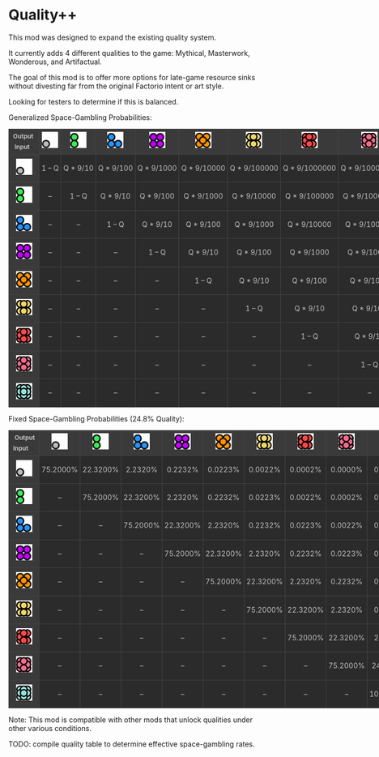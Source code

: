 # Quality++

This mod was designed to expand the existing quality system. 

It currently adds 4 different qualities to the game: Mythical, Masterwork, Wonderous, and Artifactual. 

The goal of this mod is to offer more options for late-game resource sinks without divesting far from the original Factorio intent or art style. 

Looking for testers to determine if this is balanced. 

Generalized Space-Gambling Probabilities:

<table class="wikitable" style="
    border-collapse: collapse;
    text-align: center;
    background-color: #2b2b2b;
    color: #c1c1c1;
    line-height: 1.6;
    table-layout:fixed;width:1150px;
    align-items: center;
    justify-contents: center;
">
  <thead>
    <tr>
      <!-- top-left corner with diagonal and labels -->
      <th style="
          width: auto;
          background: linear-gradient(
            to top right,
            #3a3a3a 49%,
            #2b2b2b 50%,
            #3a3a3a 51%
          );
          border: 1px solid #444444;
          vertical-align: middle;
          align-items: center;
          justify-contents: center;
          position: relative;
        ">
        <div style="margin-right:0.25em; text-align:right; font-size:0.85em; padding:1px;">Output </div>
        <div style="margin-left:0.25em; text-align:left;  font-size:0.85em; padding:1px;"> Input</div>
      </th>
      <th style="border:1px solid #444444; background-color:#3a3a3a; padding:1px; vertical-align: middle; text-align: center;">
        <img src="./graphics/std-qualities/normal.png" width="32" height="32" alt="Normal" />
      </th>
      <th style="border:1px solid #444444; background-color:#3a3a3a; padding:1px; vertical-align: middle; text-align: center;">
        <img src="./graphics/std-qualities/uncommon.png" width="32" height="32" alt="Uncommon" />
      </th>
      <th style="border:1px solid #444444; background-color:#3a3a3a; padding:1px; vertical-align: middle; text-align: center;">
        <img src="./graphics/std-qualities/rare.png" width="32" height="32" alt="Rare" />
      </th>
      <th style="border:1px solid #444444; background-color:#3a3a3a; padding:1px; vertical-align: middle; text-align: center;">
        <img src="./graphics/std-qualities/epic.png" width="32" height="32" alt="Epic" />
      </th>
      <th style="border:1px solid #444444; background-color:#3a3a3a; padding:1px; vertical-align: middle; text-align: center;">
        <img src="./graphics/std-qualities/legendary.png" width="32" height="32" alt="Legendary" />
      </th>
      <th style="border:1px solid #444444; background-color:#3a3a3a; padding:1px; vertical-align: middle; text-align: center;">
        <img src="./graphics/icons/quality-mythical.png" width="32" height="32" alt="Mythical" />
      </th>
      <th style="border:1px solid #444444; background-color:#3a3a3a; padding:1px; vertical-align: middle; text-align: center;">
        <img src="./graphics/icons/quality-masterwork.png" width="32" height="32" alt="Masterwork" />
      </th>
      <th style="border:1px solid #444444; background-color:#3a3a3a; padding:1px; vertical-align: middle; text-align: center;">
        <img src="./graphics/icons/quality-wonderous.png" width="32" height="32" alt="Wonderous" />
      </th>
      <th style="border:1px solid #444444; background-color:#3a3a3a; padding:1px; vertical-align: middle; text-align: center;">
        <img src="./graphics/icons/quality-artifactual.png" width="32" height="32" alt="Artifactual" />
      </th>
    </tr>
  </thead>
  <tbody>    <tr>
      <th style="border:1px solid #444444; background-color:#3a3a3a; padding:8px; vertical-align: middle; text-align: center;">
        <img src="./graphics/std-qualities/normal.png" width="32" height="32" alt="Normal"  />
      </th>
        <td style="border:1px solid #444444; padding:4px;">1 – Q</td>
        <td style="border:1px solid #444444; padding:4px;">Q * 9/10</td>
        <td style="border:1px solid #444444; padding:4px;">Q * 9/100</td>
        <td style="border:1px solid #444444; padding:4px;">Q * 9/1000</td>
        <td style="border:1px solid #444444; padding:4px;">Q * 9/10000</td>
        <td style="border:1px solid #444444; padding:4px;">Q * 9/100000</td>
        <td style="border:1px solid #444444; padding:4px;">Q * 9/1000000</td>
        <td style="border:1px solid #444444; padding:4px;">Q * 9/10000000</td>
        <td style="border:1px solid #444444; padding:4px;">Q * 1/10000000</td>    </tr>    <tr>
      <th style="border:1px solid #444444; background-color:#3a3a3a; padding:8px; vertical-align: middle; text-align: center;">
        <img src="./graphics/std-qualities/uncommon.png" width="32" height="32" alt="Uncommon"  />
      </th>
        <td style="border:1px solid #444444; padding:4px;">–</td>
        <td style="border:1px solid #444444; padding:4px;">1 – Q</td>
        <td style="border:1px solid #444444; padding:4px;">Q * 9/10</td>
        <td style="border:1px solid #444444; padding:4px;">Q * 9/100</td>
        <td style="border:1px solid #444444; padding:4px;">Q * 9/1000</td>
        <td style="border:1px solid #444444; padding:4px;">Q * 9/10000</td>
        <td style="border:1px solid #444444; padding:4px;">Q * 9/100000</td>
        <td style="border:1px solid #444444; padding:4px;">Q * 9/1000000</td>
        <td style="border:1px solid #444444; padding:4px;">Q * 1/1000000</td>    </tr>    <tr>
      <th style="border:1px solid #444444; background-color:#3a3a3a; padding:8px; vertical-align: middle; text-align: center;">
        <img src="./graphics/std-qualities/rare.png" width="32" height="32" alt="Rare"  />
      </th>
        <td style="border:1px solid #444444; padding:4px;">–</td>
        <td style="border:1px solid #444444; padding:4px;">–</td>
        <td style="border:1px solid #444444; padding:4px;">1 – Q</td>
        <td style="border:1px solid #444444; padding:4px;">Q * 9/10</td>
        <td style="border:1px solid #444444; padding:4px;">Q * 9/100</td>
        <td style="border:1px solid #444444; padding:4px;">Q * 9/1000</td>
        <td style="border:1px solid #444444; padding:4px;">Q * 9/10000</td>
        <td style="border:1px solid #444444; padding:4px;">Q * 9/100000</td>
        <td style="border:1px solid #444444; padding:4px;">Q * 1/100000</td>    </tr>    <tr>
      <th style="border:1px solid #444444; background-color:#3a3a3a; padding:8px; vertical-align: middle; text-align: center;">
        <img src="./graphics/std-qualities/epic.png" width="32" height="32" alt="Epic"  />
      </th>
        <td style="border:1px solid #444444; padding:4px;">–</td>
        <td style="border:1px solid #444444; padding:4px;">–</td>
        <td style="border:1px solid #444444; padding:4px;">–</td>
        <td style="border:1px solid #444444; padding:4px;">1 – Q</td>
        <td style="border:1px solid #444444; padding:4px;">Q * 9/10</td>
        <td style="border:1px solid #444444; padding:4px;">Q * 9/100</td>
        <td style="border:1px solid #444444; padding:4px;">Q * 9/1000</td>
        <td style="border:1px solid #444444; padding:4px;">Q * 9/10000</td>
        <td style="border:1px solid #444444; padding:4px;">Q * 1/10000</td>    </tr>    <tr>
      <th style="border:1px solid #444444; background-color:#3a3a3a; padding:8px; vertical-align: middle; text-align: center;">
        <img src="./graphics/std-qualities/legendary.png" width="32" height="32" alt="Legendary"  />
      </th>
        <td style="border:1px solid #444444; padding:4px;">–</td>
        <td style="border:1px solid #444444; padding:4px;">–</td>
        <td style="border:1px solid #444444; padding:4px;">–</td>
        <td style="border:1px solid #444444; padding:4px;">–</td>
        <td style="border:1px solid #444444; padding:4px;">1 – Q</td>
        <td style="border:1px solid #444444; padding:4px;">Q * 9/10</td>
        <td style="border:1px solid #444444; padding:4px;">Q * 9/100</td>
        <td style="border:1px solid #444444; padding:4px;">Q * 9/1000</td>
        <td style="border:1px solid #444444; padding:4px;">Q * 1/1000</td>    </tr>    <tr>
      <th style="border:1px solid #444444; background-color:#3a3a3a; padding:8px; vertical-align: middle; text-align: center;">
        <img src="./graphics/icons/quality-mythical.png" width="32" height="32" alt="Mythical"  />
      </th>
        <td style="border:1px solid #444444; padding:4px;">–</td>
        <td style="border:1px solid #444444; padding:4px;">–</td>
        <td style="border:1px solid #444444; padding:4px;">–</td>
        <td style="border:1px solid #444444; padding:4px;">–</td>
        <td style="border:1px solid #444444; padding:4px;">–</td>
        <td style="border:1px solid #444444; padding:4px;">1 – Q</td>
        <td style="border:1px solid #444444; padding:4px;">Q * 9/10</td>
        <td style="border:1px solid #444444; padding:4px;">Q * 9/100</td>
        <td style="border:1px solid #444444; padding:4px;">Q * 1/100</td>    </tr>    <tr>
      <th style="border:1px solid #444444; background-color:#3a3a3a; padding:8px; vertical-align: middle; text-align: center;">
        <img src="./graphics/icons/quality-masterwork.png" width="32" height="32" alt="Masterwork"  />
      </th>
        <td style="border:1px solid #444444; padding:4px;">–</td>
        <td style="border:1px solid #444444; padding:4px;">–</td>
        <td style="border:1px solid #444444; padding:4px;">–</td>
        <td style="border:1px solid #444444; padding:4px;">–</td>
        <td style="border:1px solid #444444; padding:4px;">–</td>
        <td style="border:1px solid #444444; padding:4px;">–</td>
        <td style="border:1px solid #444444; padding:4px;">1 – Q</td>
        <td style="border:1px solid #444444; padding:4px;">Q * 9/10</td>
        <td style="border:1px solid #444444; padding:4px;">Q * 1/10</td>    </tr>    <tr>
      <th style="border:1px solid #444444; background-color:#3a3a3a; padding:8px; vertical-align: middle; text-align: center;">
        <img src="./graphics/icons/quality-wonderous.png" width="32" height="32" alt="Wonderous"  />
      </th>
        <td style="border:1px solid #444444; padding:4px;">–</td>
        <td style="border:1px solid #444444; padding:4px;">–</td>
        <td style="border:1px solid #444444; padding:4px;">–</td>
        <td style="border:1px solid #444444; padding:4px;">–</td>
        <td style="border:1px solid #444444; padding:4px;">–</td>
        <td style="border:1px solid #444444; padding:4px;">–</td>
        <td style="border:1px solid #444444; padding:4px;">–</td>
        <td style="border:1px solid #444444; padding:4px;">1 – Q</td>
        <td style="border:1px solid #444444; padding:4px;">Q</td>    </tr>    <tr>
      <th style="border:1px solid #444444; background-color:#3a3a3a; padding:8px; vertical-align: middle; text-align: center;">
        <img src="./graphics/icons/quality-artifactual.png" width="32" height="32" alt="Artifactual"  />
      </th>
        <td style="border:1px solid #444444; padding:4px;">–</td>
        <td style="border:1px solid #444444; padding:4px;">–</td>
        <td style="border:1px solid #444444; padding:4px;">–</td>
        <td style="border:1px solid #444444; padding:4px;">–</td>
        <td style="border:1px solid #444444; padding:4px;">–</td>
        <td style="border:1px solid #444444; padding:4px;">–</td>
        <td style="border:1px solid #444444; padding:4px;">–</td>
        <td style="border:1px solid #444444; padding:4px;">–</td>
        <td style="border:1px solid #444444; padding:4px;">1</td>    </tr>
  </tbody>
</table>    </tr>    </tr>

Fixed Space-Gambling Probabilities (24.8% Quality):

<table class="wikitable" style="
    border-collapse: collapse;
    text-align: center;
    background-color: #2b2b2b;
    color: #c1c1c1;
    line-height: 1.6;
    table-layout:fixed;width:1150px;
    align-items: center;
    justify-contents: center;
">
  <thead>
    <tr>
      <!-- top-left corner with diagonal and labels -->
      <th style="
          width: auto;
          background: linear-gradient(
            to top right,
            #3a3a3a 49%,
            #2b2b2b 50%,
            #3a3a3a 51%
          );
          border: 1px solid #444444;
          vertical-align: middle;
          position: relative;
          align-items: center;
          justify-contents: center;
        ">
        <div style="margin-left:0.25em; text-align:right; font-size:0.85em; padding:1px;">Output </div>
        <div style="margin-right:0.25em; text-align:left;  font-size:0.85em; padding:1px;"> Input</div>
      </th>
      <th style="border:1px solid #444444; background-color:#3a3a3a; padding:1px; vertical-align: middle; text-align: center;">
        <img src="./graphics/std-qualities/normal.png" width="32" height="32" alt="Normal" />
      </th>
      <th style="border:1px solid #444444; background-color:#3a3a3a; padding:1px; vertical-align: middle; text-align: center;">
        <img src="./graphics/std-qualities/uncommon.png" width="32" height="32" alt="Uncommon" />
      </th>
      <th style="border:1px solid #444444; background-color:#3a3a3a; padding:1px; vertical-align: middle; text-align: center;">
        <img src="./graphics/std-qualities/rare.png" width="32" height="32" alt="Rare" />
      </th>
      <th style="border:1px solid #444444; background-color:#3a3a3a; padding:1px; vertical-align: middle; text-align: center;">
        <img src="./graphics/std-qualities/epic.png" width="32" height="32" alt="Epic" />
      </th>
      <th style="border:1px solid #444444; background-color:#3a3a3a; padding:1px; vertical-align: middle; text-align: center;">
        <img src="./graphics/std-qualities/legendary.png" width="32" height="32" alt="Legendary" />
      </th>
      <th style="border:1px solid #444444; background-color:#3a3a3a; padding:1px; vertical-align: middle; text-align: center;">
        <img src="./graphics/icons/quality-mythical.png" width="32" height="32" alt="Mythical" />
      </th>
      <th style="border:1px solid #444444; background-color:#3a3a3a; padding:1px; vertical-align: middle; text-align: center;">
        <img src="./graphics/icons/quality-masterwork.png" width="32" height="32" alt="Masterwork" />
      </th>
      <th style="border:1px solid #444444; background-color:#3a3a3a; padding:1px; vertical-align: middle; text-align: center;">
        <img src="./graphics/icons/quality-wonderous.png" width="32" height="32" alt="Wonderous" />
      </th>
      <th style="border:1px solid #444444; background-color:#3a3a3a; padding:1px; vertical-align: middle; text-align: center;">
        <img src="./graphics/icons/quality-artifactual.png" width="32" height="32" alt="Artifactual" />
      </th>
    </tr>
  </thead>
  <tbody>    <tr>
      <th style="border:1px solid #444444; background-color:#3a3a3a; padding:8px; vertical-align: middle; text-align: center;">
        <img src="./graphics/std-qualities/normal.png" width="32" height="32" alt="Normal" />
      </th>
      <td style="border:1px solid #444444; padding:4px;">75.2000%</td>
      <td style="border:1px solid #444444; padding:4px;">22.3200%</td>
      <td style="border:1px solid #444444; padding:4px;">2.2320%</td>
      <td style="border:1px solid #444444; padding:4px;">0.2232%</td>
      <td style="border:1px solid #444444; padding:4px;">0.0223%</td>
      <td style="border:1px solid #444444; padding:4px;">0.0022%</td>
      <td style="border:1px solid #444444; padding:4px;">0.0002%</td>
      <td style="border:1px solid #444444; padding:4px;">0.0000%</td>
      <td style="border:1px solid #444444; padding:4px;">0.0000%</td>    </tr>    <tr>
      <th style="border:1px solid #444444; background-color:#3a3a3a; padding:8px; vertical-align: middle; text-align: center;">
        <img src="./graphics/std-qualities/uncommon.png" width="32" height="32" alt="Uncommon" />
      </th>
      <td style="border:1px solid #444444; padding:4px;">–</td>
      <td style="border:1px solid #444444; padding:4px;">75.2000%</td>
      <td style="border:1px solid #444444; padding:4px;">22.3200%</td>
      <td style="border:1px solid #444444; padding:4px;">2.2320%</td>
      <td style="border:1px solid #444444; padding:4px;">0.2232%</td>
      <td style="border:1px solid #444444; padding:4px;">0.0223%</td>
      <td style="border:1px solid #444444; padding:4px;">0.0022%</td>
      <td style="border:1px solid #444444; padding:4px;">0.0002%</td>
      <td style="border:1px solid #444444; padding:4px;">0.0000%</td>    </tr>    <tr>
      <th style="border:1px solid #444444; background-color:#3a3a3a; padding:8px; vertical-align: middle; text-align: center;">
        <img src="./graphics/std-qualities/rare.png" width="32" height="32" alt="Rare" />
      </th>
      <td style="border:1px solid #444444; padding:4px;">–</td>
      <td style="border:1px solid #444444; padding:4px;">–</td>
      <td style="border:1px solid #444444; padding:4px;">75.2000%</td>
      <td style="border:1px solid #444444; padding:4px;">22.3200%</td>
      <td style="border:1px solid #444444; padding:4px;">2.2320%</td>
      <td style="border:1px solid #444444; padding:4px;">0.2232%</td>
      <td style="border:1px solid #444444; padding:4px;">0.0223%</td>
      <td style="border:1px solid #444444; padding:4px;">0.0022%</td>
      <td style="border:1px solid #444444; padding:4px;">0.0002%</td>    </tr>    <tr>
      <th style="border:1px solid #444444; background-color:#3a3a3a; padding:8px; vertical-align: middle; text-align: center;">
        <img src="./graphics/std-qualities/epic.png" width="32" height="32" alt="Epic" />
      </th>
      <td style="border:1px solid #444444; padding:4px;">–</td>
      <td style="border:1px solid #444444; padding:4px;">–</td>
      <td style="border:1px solid #444444; padding:4px;">–</td>
      <td style="border:1px solid #444444; padding:4px;">75.2000%</td>
      <td style="border:1px solid #444444; padding:4px;">22.3200%</td>
      <td style="border:1px solid #444444; padding:4px;">2.2320%</td>
      <td style="border:1px solid #444444; padding:4px;">0.2232%</td>
      <td style="border:1px solid #444444; padding:4px;">0.0223%</td>
      <td style="border:1px solid #444444; padding:4px;">0.0025%</td>    </tr>    <tr>
      <th style="border:1px solid #444444; background-color:#3a3a3a; padding:8px; vertical-align: middle; text-align: center;">
        <img src="./graphics/std-qualities/legendary.png" width="32" height="32" alt="Legendary" />
      </th>
      <td style="border:1px solid #444444; padding:4px;">–</td>
      <td style="border:1px solid #444444; padding:4px;">–</td>
      <td style="border:1px solid #444444; padding:4px;">–</td>
      <td style="border:1px solid #444444; padding:4px;">–</td>
      <td style="border:1px solid #444444; padding:4px;">75.2000%</td>
      <td style="border:1px solid #444444; padding:4px;">22.3200%</td>
      <td style="border:1px solid #444444; padding:4px;">2.2320%</td>
      <td style="border:1px solid #444444; padding:4px;">0.2232%</td>
      <td style="border:1px solid #444444; padding:4px;">0.0248%</td>    </tr>    <tr>
      <th style="border:1px solid #444444; background-color:#3a3a3a; padding:8px; vertical-align: middle; text-align: center;">
        <img src="./graphics/icons/quality-mythical.png" width="32" height="32" alt="Mythical" />
      </th>
      <td style="border:1px solid #444444; padding:4px;">–</td>
      <td style="border:1px solid #444444; padding:4px;">–</td>
      <td style="border:1px solid #444444; padding:4px;">–</td>
      <td style="border:1px solid #444444; padding:4px;">–</td>
      <td style="border:1px solid #444444; padding:4px;">–</td>
      <td style="border:1px solid #444444; padding:4px;">75.2000%</td>
      <td style="border:1px solid #444444; padding:4px;">22.3200%</td>
      <td style="border:1px solid #444444; padding:4px;">2.2320%</td>
      <td style="border:1px solid #444444; padding:4px;">0.2480%</td>    </tr>    <tr>
      <th style="border:1px solid #444444; background-color:#3a3a3a; padding:8px; vertical-align: middle; text-align: center;">
        <img src="./graphics/icons/quality-masterwork.png" width="32" height="32" alt="Masterwork" />
      </th>
      <td style="border:1px solid #444444; padding:4px;">–</td>
      <td style="border:1px solid #444444; padding:4px;">–</td>
      <td style="border:1px solid #444444; padding:4px;">–</td>
      <td style="border:1px solid #444444; padding:4px;">–</td>
      <td style="border:1px solid #444444; padding:4px;">–</td>
      <td style="border:1px solid #444444; padding:4px;">–</td>
      <td style="border:1px solid #444444; padding:4px;">75.2000%</td>
      <td style="border:1px solid #444444; padding:4px;">22.3200%</td>
      <td style="border:1px solid #444444; padding:4px;">2.4800%</td>    </tr>    <tr>
      <th style="border:1px solid #444444; background-color:#3a3a3a; padding:8px; vertical-align: middle; text-align: center;">
        <img src="./graphics/icons/quality-wonderous.png" width="32" height="32" alt="Wonderous" />
      </th>
      <td style="border:1px solid #444444; padding:4px;">–</td>
      <td style="border:1px solid #444444; padding:4px;">–</td>
      <td style="border:1px solid #444444; padding:4px;">–</td>
      <td style="border:1px solid #444444; padding:4px;">–</td>
      <td style="border:1px solid #444444; padding:4px;">–</td>
      <td style="border:1px solid #444444; padding:4px;">–</td>
      <td style="border:1px solid #444444; padding:4px;">–</td>
      <td style="border:1px solid #444444; padding:4px;">75.2000%</td>
      <td style="border:1px solid #444444; padding:4px;">24.8000%</td>    </tr>    <tr>
      <th style="border:1px solid #444444; background-color:#3a3a3a; padding:8px; vertical-align: middle; text-align: center;">
        <img src="./graphics/icons/quality-artifactual.png" width="32" height="32" alt="Artifactual" />
      </th>
      <td style="border:1px solid #444444; padding:4px;">–</td>
      <td style="border:1px solid #444444; padding:4px;">–</td>
      <td style="border:1px solid #444444; padding:4px;">–</td>
      <td style="border:1px solid #444444; padding:4px;">–</td>
      <td style="border:1px solid #444444; padding:4px;">–</td>
      <td style="border:1px solid #444444; padding:4px;">–</td>
      <td style="border:1px solid #444444; padding:4px;">–</td>
      <td style="border:1px solid #444444; padding:4px;">–</td>
      <td style="border:1px solid #444444; padding:4px;">100.0000%</td>    </tr>    </tr>
  </tbody>
</table>

Note: This mod is compatible with other mods that unlock qualities under other various conditions.

TODO: compile quality table to determine effective space-gambling rates.